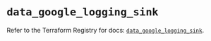 # `data_google_logging_sink`

Refer to the Terraform Registry for docs: [`data_google_logging_sink`](https://registry.terraform.io/providers/hashicorp/google/5.14.0/docs/data-sources/logging_sink).
